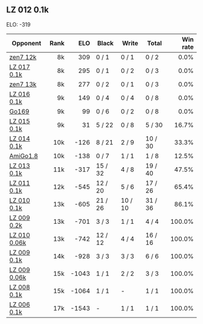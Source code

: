 ## LZ 012 0.1k ##

ELO: -319

Opponent | Rank | ELO | Black | Write | Total | Win rate
---------|-----:|----:|-------|-------|-------|-------:
[zen7 12k](zen7%2012k.md) | 8k | 309 | 0 / 1 | 0 / 1 | 0 / 2 | 0.0%
[LZ 017 0.1k](LZ%20017%200.1k.md) | 8k | 295 | 0 / 1 | 0 / 2 | 0 / 3 | 0.0%
[zen7 13k](zen7%2013k.md) | 8k | 277 | 0 / 2 | 0 / 1 | 0 / 3 | 0.0%
[LZ 016 0.1k](LZ%20016%200.1k.md) | 9k | 149 | 0 / 4 | 0 / 4 | 0 / 8 | 0.0%
[Go169](Go169.md) | 9k | 99 | 0 / 6 | 0 / 2 | 0 / 8 | 0.0%
[LZ 015 0.1k](LZ%20015%200.1k.md) | 9k | 31 | 5 / 22 | 0 / 8 | 5 / 30 | 16.7%
[LZ 014 0.1k](LZ%20014%200.1k.md) | 10k | -126 | 8 / 21 | 2 / 9 | 10 / 30 | 33.3%
[AmiGo1.8](AmiGo1.8.md) | 10k | -138 | 0 / 7 | 1 / 1 | 1 / 8 | 12.5%
[LZ 013 0.1k](LZ%20013%200.1k.md) | 11k | -317 | 15 / 32 | 4 / 8 | 19 / 40 | 47.5%
[LZ 011 0.1k](LZ%20011%200.1k.md) | 12k | -545 | 12 / 20 | 5 / 6 | 17 / 26 | 65.4%
[LZ 010 0.1k](LZ%20010%200.1k.md) | 13k | -605 | 21 / 26 | 10 / 10 | 31 / 36 | 86.1%
[LZ 009 0.2k](LZ%20009%200.2k.md) | 13k | -701 | 3 / 3 | 1 / 1 | 4 / 4 | 100.0%
[LZ 010 0.06k](LZ%20010%200.06k.md) | 13k | -742 | 12 / 12 | 4 / 4 | 16 / 16 | 100.0%
[LZ 009 0.1k](LZ%20009%200.1k.md) | 14k | -928 | 3 / 3 | 3 / 3 | 6 / 6 | 100.0%
[LZ 009 0.06k](LZ%20009%200.06k.md) | 15k | -1043 | 1 / 1 | 2 / 2 | 3 / 3 | 100.0%
[LZ 008 0.1k](LZ%20008%200.1k.md) | 15k | -1064 | 1 / 1 | - | 1 / 1 | 100.0%
[LZ 006 0.1k](LZ%20006%200.1k.md) | 17k | -1543 | - | 1 / 1 | 1 / 1 | 100.0%
